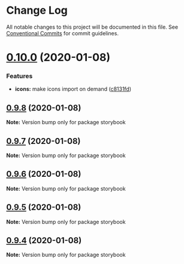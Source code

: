 # Change Log

All notable changes to this project will be documented in this file.
See [Conventional Commits](https://conventionalcommits.org) for commit guidelines.

# [0.10.0](https://github.com/jeffwcx/ohu-mobile/compare/storybook@0.9.8...storybook@0.10.0) (2020-01-08)


### Features

* **icons:** make icons import on demand ([c8131fd](https://github.com/jeffwcx/ohu-mobile/commit/c8131fd47a4975d5ac1f4f17fc4092c0c8eeedc8))





## [0.9.8](https://github.com/jeffwcx/ohu-mobile/compare/storybook@0.9.7...storybook@0.9.8) (2020-01-08)

**Note:** Version bump only for package storybook





## [0.9.7](https://github.com/jeffwcx/ohu-mobile/compare/storybook@0.9.6...storybook@0.9.7) (2020-01-08)

**Note:** Version bump only for package storybook





## [0.9.6](https://github.com/jeffwcx/ohu-mobile/compare/storybook@0.9.5...storybook@0.9.6) (2020-01-08)

**Note:** Version bump only for package storybook





## [0.9.5](https://github.com/jeffwcx/ohu-mobile/compare/storybook@0.9.4...storybook@0.9.5) (2020-01-08)

**Note:** Version bump only for package storybook





## [0.9.4](https://github.com/jeffwcx/ohu-mobile/compare/storybook@0.9.3...storybook@0.9.4) (2020-01-08)

**Note:** Version bump only for package storybook
